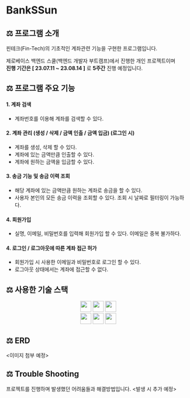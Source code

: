 # BankSSun

## ⚖️ 프로그램 소개
핀테크(Fin-Tech)의 기초적인 계좌관련 기능을 구현한 프로그램입니다.

제로베이스 백엔드 스쿨(백엔드 개발자 부트캠프)에서 진행한 개인 프로젝트이며 \
**진행 기간은 [ 23.07.11 ~ 23.08.14 ]** 로 **5주간** 진행 예정입니다.


## ⚖️ 프로그램 주요 기능


#### 1. 계좌 검색

- 계좌번호를 이용해 계좌를 검색할 수 있다.


#### 2. 계좌 관리 (생성 / 삭제 / 금액 인출 / 금액 입금) (로그인 시)
- 계좌를 생성, 삭제 할 수 있다.
- 계좌에 있는 금액만큼 인출할 수 있다.
- 계좌에 원하는 금액을 입금할 수 있다.


#### 3. 송금 기능 및 송금 이력 조회
- 해당 계좌에 있는 금액만큼 원하는 계좌로 송금을 할 수 있다.
- 사용자 본인의 모든 송금 이력을 조회할 수 있다. 조회 시 날짜로 필터링이 가능하다.


#### 4. 회원가입
- 실명, 이메일, 비밀번호를 입력해 회원가입 할 수 있다. 이메일은 중복 불가하다.


#### 4. 로그인 / 로그아웃에 따른 계좌 접근 허가
- 회원가입 시 사용한 이메일과 비밀번호로 로그인 할 수 있다.
- 로그아웃 상태에서는 계좌에 접근할 수 없다.



## ⚖️ 사용한 기술 스택

<div align=center> 

<img height="30" src="https://img.shields.io/badge/Spring-6DB33F?style=flat-square&logo=Spring&logoColor=white"/>
<img height="30" src="https://img.shields.io/badge/Java-007396?style=flat-square&logo=java&logoColor=white"/>
<img height="30" src="https://img.shields.io/badge/MySql-4479A1?style=flat-square&logo=mysql&logoColor=white"/>
<br/>
<img height="30" src="https://img.shields.io/badge/Git-F05032?style=flat-square&logo=git&logoColor=white"/>
<img height="30" src="https://img.shields.io/badge/Postman-FF6C37?style=flat-square&logo=Postman&logoColor=white"/>
<img height="30" src="https://img.shields.io/badge/GitHub-black?style=flat-square&logo=GitHub&logoColor=white"/>

</div>





## ⚖️ ERD


<이미지 첨부 예정>


## ⚖️ Trouble Shooting

프로젝트를 진행하며 발생했던 어려움들과 해결방법입니다. <발생 시 추가 예정>
